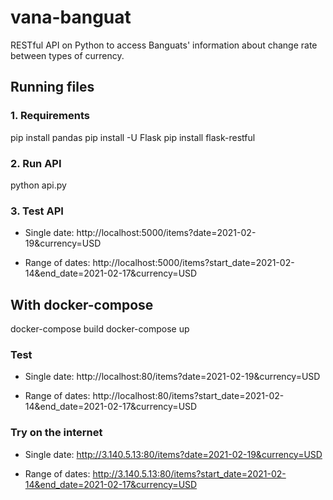 # vana-banguat
RESTful API on Python to access Banguats' information about change rate between types of currency.

## Running files
### 1. Requirements
pip install pandas
pip install -U Flask
pip install flask-restful

### 2. Run API
python api.py

### 3. Test API
- Single date:
http://localhost:5000/items?date=2021-02-19&currency=USD

- Range of dates:
http://localhost:5000/items?start_date=2021-02-14&end_date=2021-02-17&currency=USD

## With docker-compose
docker-compose build
docker-compose up

### Test
- Single date:
http://localhost:80/items?date=2021-02-19&currency=USD

- Range of dates:
http://localhost:80/items?start_date=2021-02-14&end_date=2021-02-17&currency=USD

### Try on the internet
- Single date:
http://3.140.5.13:80/items?date=2021-02-19&currency=USD

- Range of dates:
http://3.140.5.13:80/items?start_date=2021-02-14&end_date=2021-02-17&currency=USD